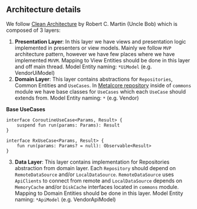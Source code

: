 ## Architecture details
We follow [Clean Architecture](https://blog.cleancoder.com/uncle-bob/2012/08/13/the-clean-architecture.html) by Robert C. Martin (Uncle Bob) which is composed of 3 layers:
1. **Presentation Layer**: In this layer we have views and presentation logic implemented in presenters or view models. Mainly we follow `MVP` architecture pattern, however we have few places where we have implemented `MVVM`. Mapping to View Entities should be done in this layer and off main thread.
Model Entity naming: `*UiModel` (e.g. VendorUiModel)
2. **Domain Layer**: This layer contains abstractions for `Repositories`, Common Entities and `UseCases`.
    In [Metalcore repository](https://github.com/deliveryhero/pd-metalcore-android) inside of `commons` module we have base classes for `UseCases` which each `UseCase` should extends from.
Model Entity naming: `*` (e.g. Vendor)

**Base UseCases**

```
interface CoroutineUseCase<Params, Result> {
    suspend fun run(params: Params): Result
}
```

```
interface RxUseCase<Params, Result> {
    fun run(params: Params? = null): Observable<Result>
}
```

3. **Data Layer**: This layer contains implementation for Repositories abstraction from domain layer. Each `Repository` should depend on `RemoteDataSource` and/or `LocalDataSource`. `RemoteDataSource` uses `ApiClients` to connect from remote and `LocalDataSource` depends on `MemoryCache` and/or `DiskCache` interfaces located in `commons` module. Mapping to Domain Entities should be done in this layer.
Model Entity naming: `*ApiModel` (e.g. VendorApiModel)
